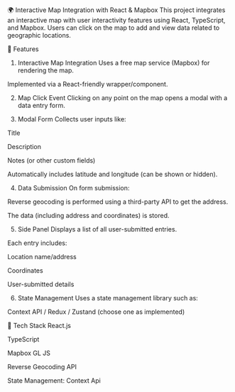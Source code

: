🌍 Interactive Map Integration with React & Mapbox
This project integrates an interactive map with user interactivity features using React, TypeScript, and Mapbox. Users can click on the map to add and view data related to geographic locations.

🚀 Features

1. Interactive Map Integration
   Uses a free map service (Mapbox) for rendering the map.

Implemented via a React-friendly wrapper/component.

2. Map Click Event
   Clicking on any point on the map opens a modal with a data entry form.

3. Modal Form
   Collects user inputs like:

Title

Description

Notes (or other custom fields)

Automatically includes latitude and longitude (can be shown or hidden).

4. Data Submission
   On form submission:

Reverse geocoding is performed using a third-party API to get the address.

The data (including address and coordinates) is stored.

5. Side Panel
   Displays a list of all user-submitted entries.

Each entry includes:

Location name/address

Coordinates

User-submitted details

6. State Management
   Uses a state management library such as:

Context API / Redux / Zustand (choose one as implemented)

🧩 Tech Stack
React.js

TypeScript

Mapbox GL JS

Reverse Geocoding API

State Management: Context Api
